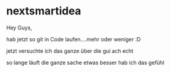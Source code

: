 # nextsmartidea

Hey Guys,

hab jetzt so git in Code laufen....mehr oder weniger :D

jetzt versuchte ich das ganze über die gui
ach echt

so lange läuft die ganze sache etwas besser hab ich das gefühl